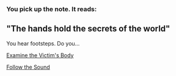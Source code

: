 ### You pick up the note. It reads: 

## "The hands hold the secrets of the world"

You hear footsteps. Do you...

[Examine the Victim's Body](../../examine-body/examine-body.md)

[Follow the Sound](../../examine-body/continue-examination/follow-sound/follow-sound.md)
